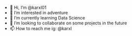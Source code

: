 - 👋 Hi, I’m @karxl01
- 👀 I’m interested in adventure 
- 🌱 I’m currently learning Data Science
- 💞️ I’m looking to collaborate on some projects in the future
- 📫 How to reach me ig: @karxl

<!---
karxl01/karxl01 is a ✨ special ✨ repository because its `README.md` (this file) appears on your GitHub profile.
You can click the Preview link to take a look at your changes.
--->
